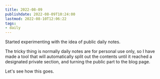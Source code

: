 ```yaml
---
title: 2022-08-09
publishdate: 2022-08-09T10:24:00
lastmod: 2022-08-10T12:06:22
tags: 
- daily
---
```








Started experimenting with the idea of public daily notes.



The tricky thing is normally daily notes are for personal use only, so I have made a tool that will automatically split out the contents until it reached a designated private section, and turning the public part to the blog page.



Let's see how this goes.




